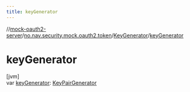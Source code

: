```yaml
---
title: keyGenerator
---
```

//[mock-oauth2-server](../../../index.html)/[no.nav.security.mock.oauth2.token](../index.html)/[KeyGenerator](index.html)/[keyGenerator](key-generator.html)



# keyGenerator



[jvm]\
var [keyGenerator](key-generator.html): [KeyPairGenerator](https://docs.oracle.com/javase/8/docs/api/java/security/KeyPairGenerator.html)




